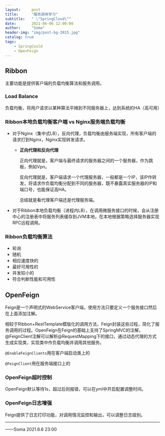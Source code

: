 ```yaml
---
layout:     post
title:      "服务调用学习"
subtitle:   " \"SpringCloud\""
date:       2021-06-06 12:00:00
author:     "Soma"
header-img: "img/post-bg-2015.jpg"
catalog: true
tags:
    - SpringCould
    - OpenFeign
---
```


## Ribbon

主要功能是提供客户端的负载均衡算法和服务调用。

### Load Balance

负载均衡，将用户请求以某种算法平摊到不同服务器上，达到系统的HA（高可用）

### Ribbon本地负载均衡客户端 vs Nginx服务端负载均衡

- 对于Nginx（集中式LB），反向代理，负载均衡由服务端实现，所有客户端的请求打到Nginx，Nginx实现转发请求。

  - **正向代理和反向代理**

    正向代理就是，客户端与最终请求的服务器之间的一个服务器，作为跳板，例如Vpn。

    反向代理就是，客户端请求一个代理服务器，一般都是一个IP，该IP作转发，将请求作负载均衡分配到不同的服务器，既不暴露真实服务器的IP和端口号，也能保证高HA。

    总结就是看代理客户端还是代理服务端。

- 对于Ribbon本地负载均衡（进程内LB），在调用微服务接口的时候，会从注册中心的注册表中将服务列表缓存到JVM本地，在本地根据策略选择服务器实现RPC远程调用。

### Ribbon负载均衡算法

- 轮询
- 随机
- 相应速度快的
- 最好可用性的
- 并发较小的
- 符合判断性能和可用性

## OpenFeign

Feign是一个声明式的WebService客户端，使用方法只要定义一个服务接口然后在上面添加注解。

相较于Ribbon+RestTemplate模版化的调用方法，Feign封装这些过程，简化了服务调用的过程。OpenFeign在Feign的基础上支持了SpringMVC的注解，@FeignClient注解可以解析@RequestMapping下的接口，通过动态代理的方式生成实现类，实现类中作负载均衡并调用其他服务。

<code>@EnableFeignClients</code>用在客户端启动类上的

<code>@FeignClient</code>用在服务端接口上的

### OpenFeign超时控制

OpenFeign默认等待1s，超过后则报错，可以在yml中开启配置调整时间。

### OpenFeign日志增强

Feign提供了日志打印功能，对调用情况监控和输出，可以调整日志级别。

--------

——Soma 2021.6.6 23:00

